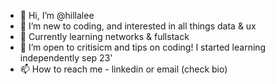 - 👋 Hi, I’m @hillalee
- 👀 I’m new to coding, and interested in all things data & ux 
- 🌱 Currently learning networks & fullstack
- 💞️ I’m open to critisicm and tips on coding! I started learning independently sep 23'
- 📫 How to reach me - linkedin or email (check bio) 

<!---
hillalee/hillalee is a ✨ special ✨ repository because its `README.md` (this file) appears on your GitHub profile.
You can click the Preview link to take a look at your changes.
--->
